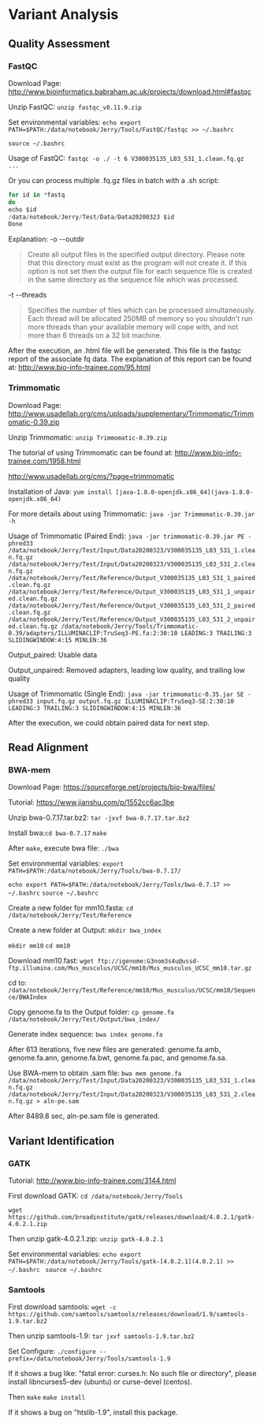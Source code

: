 # Variant Analysis
## Quality Assessment
### FastQC
Download Page: <http://www.bioinformatics.babraham.ac.uk/projects/download.html#fastqc>

Unzip FastQC: `unzip fastqc_v0.11.9.zip`

Set environmental variables: `echo export PATH=$PATH:/data/notebook/Jerry/Tools/FastQC/fastqc >> ~/.bashrc`

`source ~/.bashrc`

Usage of FastQC: `fastqc -o ./ -t 6 V300035135_L03_531_1.clean.fq.gz ...`

Or you can process multiple .fq.gz files in batch with a .sh script:
```javascript
for id in *fastq
do
echo $id
/data/notebook/Jerry/Test/Data/Data20200323 $id
Done
```

Explanation: 
-o --outdir     
> Create all output files in the specified output directory. Please note that this directory must exist as the program will not create it. If this option is not set then the output file for each sequence file is created in the same directory as the sequence file which was processed.

-t --threads    
> Specifies the number of files which can be processed simultaneously. Each thread will be allocated 250MB of memory so you shouldn't run more threads than your available memory will cope with, and not more than 6 threads on a 32 bit machine.

After the execution, an .html file will be generated. This file is the fastqc report of the associate fq data. The explanation of this report can be found at: 
<http://www.bio-info-trainee.com/95.html>

### Trimmomatic
Download Page: <http://www.usadellab.org/cms/uploads/supplementary/Trimmomatic/Trimmomatic-0.39.zip>

Unzip Trimmomatic: `unzip Trimmomatic-0.39.zip`

The tutorial of using Trimmomatic can be found at: 
<http://www.bio-info-trainee.com/1958.html>

<http://www.usadellab.org/cms/?page=trimmomatic>

Installation of Java: `yum install [java-1.8.0-openjdk.x86_64](java-1.8.0-openjdk.x86_64) `

For more details about using Trimmomatic: `java -jar Trimmomatic-0.39.jar -h`

Usage of Trimmomatic (Paired End): `java -jar trimmomatic-0.39.jar PE -phred33 /data/notebook/Jerry/Test/Input/Data20200323/V300035135_L03_531_1.clean.fq.gz /data/notebook/Jerry/Test/Input/Data20200323/V300035135_L03_531_2.clean.fq.gz /data/notebook/Jerry/Test/Reference/Output_V300035135_L03_531_1_paired.clean.fq.gz /data/notebook/Jerry/Test/Reference/Output_V300035135_L03_531_1_unpaired.clean.fq.gz /data/notebook/Jerry/Test/Reference/Output_V300035135_L03_531_2_paired.clean.fq.gz /data/notebook/Jerry/Test/Reference/Output_V300035135_L03_531_2_unpaired.clean.fq.gz /data/notebook/Jerry/Tools/Trimmomatic-0.39/adapters/ILLUMINACLIP:TruSeq3-PE.fa:2:30:10 LEADING:3 TRAILING:3 SLIDINGWINDOW:4:15 MINLEN:36`

Output_paired: Usable data

Output_unpaired: Removed adapters, leading low quality, and trailing low quality

Usage of Trimmomatic (Single End): `java -jar trimmomatic-0.35.jar SE -phred33 input.fq.gz output.fq.gz ILLUMINACLIP:TruSeq3-SE:2:30:10 LEADING:3 TRAILING:3 SLIDINGWINDOW:4:15 MINLEN:36`

After the execution, we could obtain paired data for next step.

## Read Alignment
### BWA-mem
Download Page:
<https://sourceforge.net/projects/bio-bwa/files/>

Tutorial: <https://www.jianshu.com/p/1552cc6ac3be>

Unzip bwa-0.7.17.tar.bz2: `tar -jxvf bwa-0.7.17.tar.bz2`

Install bwa:`cd bwa-0.7.17` `make`

After `make`, execute bwa file: `./bwa`

Set environmental variables: `export PATH=$PATH:/data/notebook/Jerry/Tools/bwa-0.7.17/`

`echo export PATH=$PATH:/data/notebook/Jerry/Tools/bwa-0.7.17 >> ~/.bashrc` `source ~/.bashrc`

Create a new folder for mm10.fasta: `cd /data/notebook/Jerry/Test/Reference`

Create a new folder at Output: `mkdir bwa_index`

`mkdir mm10` `cd mm10`

Download mm10.fast: `wget ftp://igenome:G3nom3s4u@ussd-ftp.illumina.com/Mus_musculus/UCSC/mm10/Mus_musculus_UCSC_mm10.tar.gz`

cd to: `/data/notebook/Jerry/Test/Reference/mm10/Mus_musculus/UCSC/mm10/Sequence/BWAIndex`

Copy genome.fa to the Output folder: `cp genome.fa /data/notebook/Jerry/Test/Output/bwa_index/`

Generate index sequence: `bwa index genome.fa`

After 613 iterations, five new files are generated: genome.fa.amb, genome.fa.ann, genome.fa.bwt, genome.fa.pac, and genome.fa.sa.

Use BWA-mem to obtain .sam file: `bwa mem genome.fa /data/notebook/Jerry/Test/Input/Data20200323/V300035135_L03_531_1.clean.fq.gz /data/notebook/Jerry/Test/Input/Data20200323/V300035135_L03_531_2.clean.fq.gz > aln-pe.sam`

After 8489.8 sec, aln-pe.sam file is generated.

## Variant Identification

### GATK

Tutorial: <http://www.bio-info-trainee.com/3144.html>

First download GATK: `cd /data/notebook/Jerry/Tools`

`wget https://github.com/broadinstitute/gatk/releases/download/4.0.2.1/gatk-4.0.2.1.zip`

Then unzip gatk-4.0.2.1.zip: `unzip gatk-4.0.2.1`

Set environmental variables: `echo export PATH=$PATH:/data/notebook/Jerry/Tools/gatk-[4.0.2.1](4.0.2.1) >> ~/.bashrc ` `source ~/.bashrc`



### Samtools

First download samtools: `wget -c https://github.com/samtools/samtools/releases/download/1.9/samtools-1.9.tar.bz2`

Then unzip samtools-1.9: `tar jxvf samtools-1.9.tar.bz2`

Set Configure: `./configure --prefix=/data/notebook/Jerry/Tools/samtools-1.9`

If it shows a bug like: "fatal error: curses.h: No such file or directory", please install libncurses5-dev (ubuntu) or curse-devel (centos).

Then `make` `make install`

If it shows a bug on "htslib-1.9", install this package.


